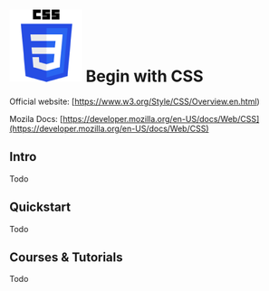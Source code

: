 # ![CSS](https://raw.githubusercontent.com/asankasri/begin-with-it-alpha/master/icons/css_128x128.png "CSS") Begin with CSS

Official website: [https://www.w3.org/Style/CSS/Overview.en.html)

Mozila Docs: [https://developer.mozilla.org/en-US/docs/Web/CSS](https://developer.mozilla.org/en-US/docs/Web/CSS)

## Intro

Todo

## Quickstart

Todo

## Courses & Tutorials

Todo
